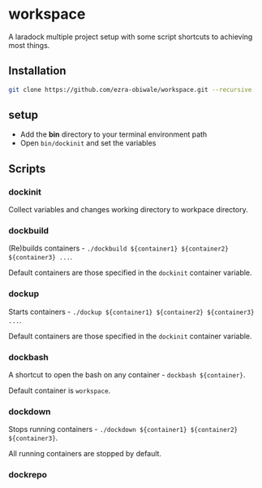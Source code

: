 # workspace
A laradock multiple project setup with some script shortcuts to achieving most things.

## Installation

```bash
git clone https://github.com/ezra-obiwale/workspace.git --recursive
```

## setup

- Add the **bin** directory to your terminal environment path
- Open `bin/dockinit` and set the variables

## Scripts

### dockinit

Collect variables and changes working directory to workpace directory.

### dockbuild

(Re)builds containers - `./dockbuild ${container1} ${container2} ${container3} ...`.

Default containers are those specified in the `dockinit` container variable.

### dockup

Starts containers - `./dockup ${container1} ${container2} ${container3} ...`.

Default containers are those specified in the `dockinit` container variable.

### dockbash

A shortcut to open the bash on any container - `dockbash ${container}`.

Default container is `workspace`.

### dockdown

Stops running containers - `./dockdown ${container1} ${container2} ${container3}`.

All running containers are stopped by default.

### dockrepo


